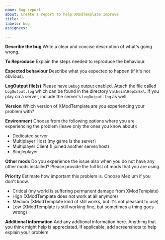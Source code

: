 ```yaml
---
name: Bug report
about: Create a report to help XModTemplate improve
title: ''
labels: bug
assignees: ''

---
```


**Describe the bug**
Write a clear and concise description of what's going wrong.

**To Reproduce**
Explain the steps needed to reproduce the behaviour.

**Expected behaviour**
Describe what you expected to happen (if it's not obvious).

**LogOutput file(s)**
Please have `Debug` output enabled. Attach the file called `LogOutput.log` which can be found in the directory `Valheim\BepInEx\`.
If you play on a server, include the server's `LogOutput.log` as well.

**Version**
Which version of XModTemplate are you experiencing your problem with?

**Environment**
Choose from the following options where you are experiencing the problem (leave only the ones you know about):
* Dedicated server
* Multiplayer Host (my game is the server)
* Multiplayer Client (I joined another server/host)
* Singleplayer

**Other mods**
Do you experience the issue also when you do not have any other mods installed? Please provide the full list of mods that you are using.

**Priority**
Estimate how important this problem is. Choose Medium if you don't know.
* Critical (my world is suffering permanent damage from XModTemplate)
* High (XModTemplate does not work at all anymore)
* Medium (XModTemplate kind of still works, but it's not pleasant to use)
* Low (XModTemplate is still working fine, but sometimes a thing goes wrong)

**Additional information**
Add any addtional information here. Anything that you think might help is appreciated.
If applicable, add screenshots to help explain your problem.
